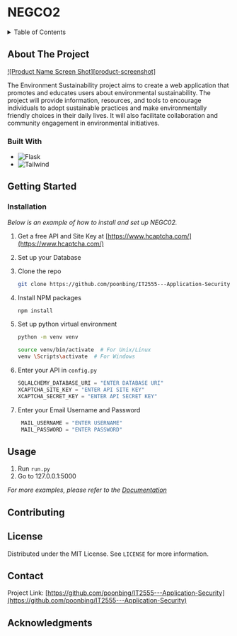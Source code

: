 # NEGCO2

<details>
  <summary>Table of Contents</summary>
  <ol>
    <li>
      <a href="#about-the-project">About NEGCO2</a>
      <ul>
        <li><a href="#built-with">Built With</a></li>
      </ul>
    </li>
    <li>
      <a href="#getting-started">Getting Started</a>
      <ul>
        <li><a href="#installation">Installation</a></li>
      </ul>
    </li>
    <li><a href="#usage">Usage</a></li>
    <li><a href="#contributing">Contributing</a></li>
    <li><a href="#license">License</a></li>
    <li><a href="#contact">Contact</a></li>
  </ol>
</details>

## About The Project

[![Product Name Screen Shot][product-screenshot]](https://example.com)

The Environment Sustainability project aims to create a web application that promotes and educates users about environmental sustainability. The project will provide information, resources, and tools to encourage individuals to adopt sustainable practices and make environmentally friendly choices in their daily lives. It will also facilitate collaboration and community engagement in environmental initiatives.

### Built With

- ![Flask][Flask]
- ![Tailwind][Tailwind]

## Getting Started

### Installation

_Below is an example of how to install and set up NEGC02._

1. Get a free API and Site Key at [https://www.hcaptcha.com/](https://www.hcaptcha.com/)
2. Set up your Database
3. Clone the repo

   ```sh
   git clone https://github.com/poonbing/IT2555---Application-Security.git
   ```

4. Install NPM packages

   ```sh
   npm install
   ```

5. Set up python virtual environment

   ```sh
   python -m venv venv
   ```

   ```sh
   source venv/bin/activate  # For Unix/Linux
   venv \Scripts\activate  # For Windows
   ```

6. Enter your API in `config.py`
   ```python
   SQLALCHEMY_DATABASE_URI = "ENTER DATABASE URI"
   XCAPTCHA_SITE_KEY = "ENTER API SITE KEY"
   XCAPTCHA_SECRET_KEY = "ENTER API SECRET KEY"
   ```
7. Enter your Email Username and Password
   ```python
    MAIL_USERNAME = "ENTER USERNAME"
    MAIL_PASSWORD = "ENTER PASSWORD"
   ```

## Usage

1. Run `run.py`
2. Go to 127.0.0.1:5000


_For more examples, please refer to the [Documentation](https://example.com)_

## Contributing

## License

Distributed under the MIT License. See `LICENSE` for more information.

## Contact

Project Link: [https://github.com/poonbing/IT2555---Application-Security](https://github.com/poonbing/IT2555---Application-Security)

## Acknowledgments

[Flask]: https://img.shields.io/badge/Flask-000000?style=for-the-badge&logo=flask&logoColor=white
[Tailwind]: https://img.shields.io/badge/Tailwind%20CSS-38B2AC?style=for-the-badge&logo=tailwind-css&logoColor=white

